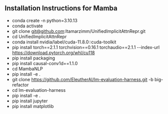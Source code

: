 ## Installation Instructions for Mamba
- conda create -n <your env> python=3.10.13
- conda activate <your env>
- git clone git@github.com:Itamarzimm/UnifiedImplicitAttnRepr.git
- cd UnifiedImplicitAttnRepr
- conda install nvidia/label/cuda-11.8.0::cuda-toolkit
- pip install torch==2.1.1 torchvision==0.16.1 torchaudio==2.1.1 --index-url https://download.pytorch.org/whl/cu118
- pip install packaging
- pip install causal-conv1d==1.1.0
- cd MambaNLP
- pip install -e . 
- git clone https://github.com/EleutherAI/lm-evaluation-harness.git -b big-refactor
- cd lm-evaluation-harness
- pip install -e . 
- pip install jupyter
- pip install matplotlib
